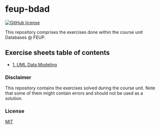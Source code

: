 # feup-bdad

[![GitHub license](https://img.shields.io/github/license/luist18/feup-bdad?color=blue)](https://github.com/luist18/feup-bdad/blob/master/LICENSE)

This repository comprises the exercises done within the course unit Databases @ FEUP.

## Exercise sheets table of contents

- [1. UML Data Modeling](uml-data-modeling)

### Disclaimer

This repository contains the exercises solved during the course unit. Note that some of them might contain errors and should not be used as a solution.

### License

[MIT](https://opensource.org/licenses/MIT)
